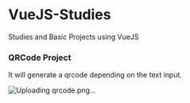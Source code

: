 # VueJS-Studies
Studies and Basic Projects using VueJS

### QRCode Project
It will generate a qrcode depending on the text input.

![Uploading qrcode.png...]()
